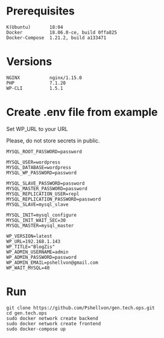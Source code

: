 
# Prerequisites

```
K(Ubuntu)       18:04
Docker          18.06.0-ce, build 0ffa825
Docker-Compose  1.21.2, build a133471
```

# Versions

```
NGINX           nginx/1.15.0
PHP             7.1.20
WP-CLI          1.5.1
```

# Create .env file from example

Set WP_URL to your URL

Please, do not store secrets in public.

```
MYSQL_ROOT_PASSWORD=password

MYSQL_USER=wordpress
MYSQL_DATABASE=wordpress
MYSQL_WP_PASSWORD=password

MYSQL_SLAVE_PASSWORD=password
MYSQL_MASTER_PASSWORD=password
MYSQL_REPLICATION_USER=repl
MYSQL_REPLICATION_PASSWORD=password
MYSQL_SLAVE=mysql_slave

MYSQL_INIT=mysql_configure
MYSQL_INIT_WAIT_SEC=30
MYSQL_MASTER=mysql_master

WP_VERSION=latest
WP_URL=192.168.1.143
WP_TITLE="BlogZis"
WP_ADMIN_USERNAME=admin
WP_ADMIN_PASSWORD=password
WP_ADMIN_EMAIL=pshellvon@gmail.com
WP_WAIT_MYSQL=40
```


# Run

```
git clone https://github.com/Pshellvon/gen.tech.ops.git
cd gen.tech.ops
sudo docker network create backend
sudo docker network create frontend
sudo docker-compose up
```

